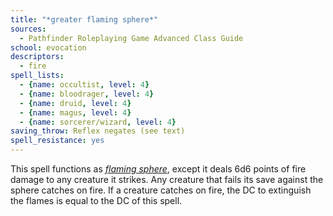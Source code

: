 ```yaml
---
title: "*greater flaming sphere*"
sources:
  - Pathfinder Roleplaying Game Advanced Class Guide
school: evocation
descriptors:
  - fire
spell_lists:
  - {name: occultist, level: 4}
  - {name: bloodrager, level: 4}
  - {name: druid, level: 4}
  - {name: magus, level: 4}
  - {name: sorcerer/wizard, level: 4}
saving_throw: Reflex negates (see text)
spell_resistance: yes
---
```


This spell functions as [*flaming sphere*](/spells/flaming-sphere/), except it deals 6d6 points of fire damage to any creature it strikes. Any creature that fails its save against the sphere catches on fire. If a creature catches on fire, the DC to extinguish the flames is equal to the DC of this spell.

